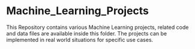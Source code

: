 # Machine_Learning_Projects
This Repository contains various Machine Learning projects, related code and data files are available inside this folder. The projects can be implemented in real world situations for specific use cases.

